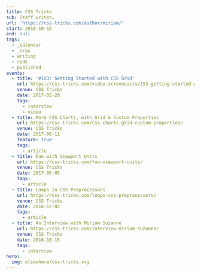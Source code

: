 ```yaml
---
title: CSS Tricks
sub: Staff writer…
url: 'https://css-tricks.com/author/miriam/'
start: 2016-10-15
end: null
tags:
  - _calendar
  - _orgs
  - writing
  - code
  - published
events:
  - title: '#153: Getting Started with CSS Grid'
    url: https://css-tricks.com/video-screencasts/153-getting-started-with-css-grid/
    venue: CSS Tricks
    date: 2017-02-20
    tags:
      - interview
      - video
  - title: More CSS Charts, with Grid & Custom Properties
    url: https://css-tricks.com/css-charts-grid-custom-properties/
    venue: CSS Tricks
    date: 2017-08-11
    feature: true
    tags:
      - article
  - title: Fun with Viewport Units
    url: https://css-tricks.com/fun-viewport-units/
    venue: CSS Tricks
    date: 2017-06-05
    tags:
      - article
  - title: Loops in CSS Preprocessors
    url: https://css-tricks.com/loops-css-preprocessors/
    venue: CSS Tricks
    date: 2016-12-02
    tags:
      - article
  - title: An Interview with Miriam Suzanne
    url: https://css-tricks.com/interview-miriam-suzanne/
    venue: CSS Tricks
    date: 2016-10-15
    tags:
      - interview
hero:
  img: elsewhere/css-tricks.svg
---
```

